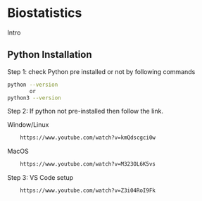 # Biostatistics

Intro

## Python Installation

Step 1: check Python pre installed or not by following commands
```bash
python --version 
       or 
python3 --version
```
Step 2: If python not pre-installed then follow the link.

Window/Linux
```bash 
    https://www.youtube.com/watch?v=kmQdscgci0w
```
MacOS
```bash 
    https://www.youtube.com/watch?v=M323OL6K5vs
```
Step 3: VS Code setup
```bash 
    https://www.youtube.com/watch?v=Z3i04RoI9Fk
```


